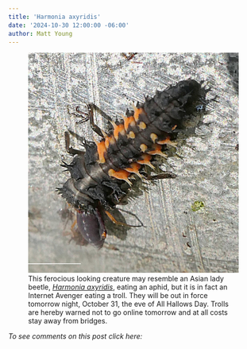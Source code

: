 ```yaml
---
title: 'Harmonia axyridis'
date: '2024-10-30 12:00:00 -06:00'
author: Matt Young
---
```


<figure>
<img src="/uploads/2023/P1010906_ Lady_Beetle_Harmonia_axyridis_600.jpg" alt="Lady beetle larva"/>
<figcaption>This ferocious looking creature may resemble an Asian lady beetle, <a href="https://en.wikipedia.org/wiki/Harmonia_axyridis"><i>Harmonia axyridis</i></a>, eating an aphid, but it is in fact an Internet Avenger eating a troll. They will be out in force tomorrow night, October 31, the eve of All Hallows Day. Trolls are hereby warned not to go online tomorrow and at all costs stay away from bridges.
</figcaption>
</figure>

<i>To see comments on this post click here:</i> <!--more-->
